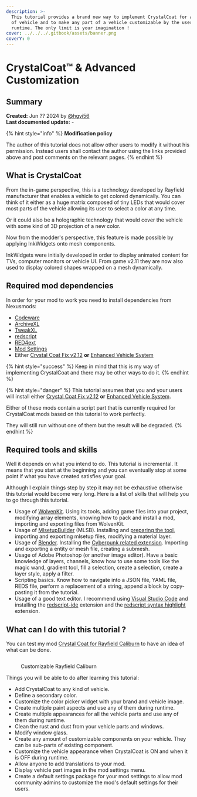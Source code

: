 ```yaml
---
description: >-
  This tutorial provides a brand new way to implement CrystalCoat for any kind
  of vehicle and to make any part of a vehicle customizable by the user during
  runtime. The only limit is your imagination !
cover: ../../../.gitbook/assets/banner.png
coverY: 0
---
```


# CrystalCoat™ & Advanced Customization

## Summary

**Created:** Jun ?? 2024 by [@hgyi56](https://next.nexusmods.com/profile/hgyi56/mods)\
**Last documented update:** -

{% hint style="info" %}
**Modification policy**

The author of this tutorial does not allow other users to modify it without his permission. Instead users shall contact the author using the links provided above and post comments on the relevant pages.
{% endhint %}

## What is CrystalCoat

From the in-game perspective, this is a technology developed by Rayfield manufacturer that enables a vehicle to get colored dynamically. You can think of it either as a huge matrix composed of tiny LEDs that would cover most parts of the vehicle allowing its user to select a color at any time.

Or it could also be a holographic technology that would cover the vehicle with some kind of 3D projection of a new color.

Now from the modder's perspective, this feature is made possible by applying InkWidgets onto mesh components.

InkWidgets were initially developed in order to display animated content for TVs, computer monitors or vehicle UI. From game v2.11 they are now also used to display colored shapes wrapped on a mesh dynamically.

## Required mod dependencies

In order for your mod to work you need to install dependencies from Nexusmods:

* [Codeware](https://www.nexusmods.com/cyberpunk2077/mods/7780)
* [ArchiveXL](https://www.nexusmods.com/cyberpunk2077/mods/4198)
* [TweakXL](https://www.nexusmods.com/cyberpunk2077/mods/4197)
* [redscript](https://www.nexusmods.com/cyberpunk2077/mods/1511)
* [RED4ext](https://www.nexusmods.com/cyberpunk2077/mods/2380)
* [Mod Settings](https://www.nexusmods.com/cyberpunk2077/mods/4885)
* Either [Crystal Coat Fix v2.12](https://www.nexusmods.com/cyberpunk2077/mods/13907) **or** [Enhanced Vehicle System](https://www.nexusmods.com/cyberpunk2077/mods/11765)

{% hint style="success" %}
Keep in mind that this is my way of implementing CrystalCoat and there may be other ways to do it.
{% endhint %}

{% hint style="danger" %}
This tutorial assumes that you and your users will install either [Crystal Coat Fix v2.12](https://www.nexusmods.com/cyberpunk2077/mods/13907) **or** [Enhanced Vehicle System](https://www.nexusmods.com/cyberpunk2077/mods/11765).

Either of these mods contain a script part that is currently required for CrystalCoat mods based on this tutorial to work perfectly.

They will still run without one of them but the result will be degraded.
{% endhint %}

## Required tools and skills

Well it depends on what you intend to do. This tutorial is incremental. It means that you start at the beginning and you can eventually stop at some point if what you have created satisfies your goal.

Although I explain things step by step it may not be exhaustive otherwise this tutorial would become very long. Here is a list of skills that will help you to go through this tutorial.

* Usage of [WolvenKit](https://wiki.redmodding.org/wolvenkit). Using its tools, adding game files into your project, modifying array elements, knowing how to pack and install a mod, importing and exporting files from WolvenKit.
* Usage of [MlsetupBuilder](https://wiki.redmodding.org/cyberpunk-2077-modding/for-mod-creators/modding-tools/mlsetup-builder) (MLSB). Installing and [preparing the tool](https://wiki.redmodding.org/cyberpunk-2077-modding/for-mod-creators/modding-tools/mlsetup-builder#configuration), importing and exporting mlsetup files, modifying a material layer.
* Usage of [Blender](https://www.blender.org/). Installing the [Cyberpunk related extension](https://github.com/WolvenKit/Cyberpunk-Blender-add-on/releases). Importing and exporting a entity or mesh file, creating a submesh.
* Usage of Adobe Photoshop (or another image editor). Have a basic knowledge of layers, channels, know how to use some tools like the magic wand, gradient tool, fill a selection, create a selection, create a layer style, apply a filter.
* Scripting basics. Know how to navigate into a JSON file, YAML file, REDS file, perform a replacement of a string, append a block by copy-pasting it from the tutorial.
* Usage of a good text editor. I recommend using [Visual Studio Code](https://code.visualstudio.com/) and installing the [redscript-ide](https://github.com/jac3km4/redscript-ide-vscode) extension and the [redscript syntax highlight](https://marketplace.visualstudio.com/items?itemName=jackhumbert.redscript-syntax-highlighting) extension.

## What can I do with this tutorial ?

You can test my mod [Crystal Coat for Rayfield Caliburn](https://www.nexusmods.com/cyberpunk2077/mods/14749) to have an idea of what can be done.

<figure><img src="../../../.gitbook/assets/caliburn_cc_mod.png" alt=""><figcaption><p>Customizable Rayfield Caliburn</p></figcaption></figure>

Things you will be able to do after learning this tutorial:

* Add CrystalCoat to any kind of vehicle.
* Define a secondary color.
* Customize the color picker widget with your brand and vehicle image.
* Create multiple paint aspects and use any of them during runtime.
* Create multiple appearances for all the vehicle parts and use any of them during runtime.
* Clean the rust and dust from your vehicle parts and windows.
* Modify window glass.
* Create any amount of customizable components on your vehicle. They can be sub-parts of existing component.
* Customize the vehicle appearance when CrystalCoat is ON and when it is OFF during runtime.
* Allow anyone to add translations to your mod.
* Display vehicle part images in the mod settings menu.
* Create a default settings package for your mod settings to allow mod community admins to customize the mod's default settings for their users.
